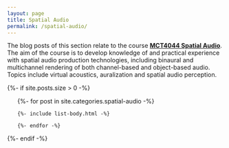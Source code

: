 ```yaml
---
layout: page
title: Spatial Audio
permalink: /spatial-audio/
---
```


The blog posts of this section relate to the course [**MCT4044 Spatial Audio**](https://www.ntnu.edu/studies/courses/MCT4044). The aim of the course is to develop knowledge of and practical experience with spatial audio production technologies, including binaural and multichannel rendering of both channel-based and object-based audio. Topics include virtual acoustics, auralization and spatial audio perception.


{%- if site.posts.size > 0 -%}
  <!-- <h2 class="post-list-heading">{{ page.list_title | default: "Posts" }}</h2> -->
  <ul class="post-list">
    {%- for post in site.categories.spatial-audio -%}

    {%- include list-body.html -%}

    {%- endfor -%}
  </ul>
  {%- endif -%}

